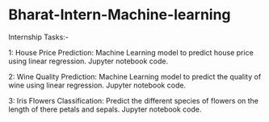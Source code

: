 # Bharat-Intern-Machine-learning
Internship Tasks:-

1: House Price Prediction: Machine Learning model to predict house price using linear regression. Jupyter notebook code.

2: Wine Quality Prediction: Machine Learning model to predict the quality of wine using linear regression. Jupyter notebook code.

3: Iris Flowers Classification: Predict the different species of flowers on the length of there petals and sepals. Jupyter notebook code.
